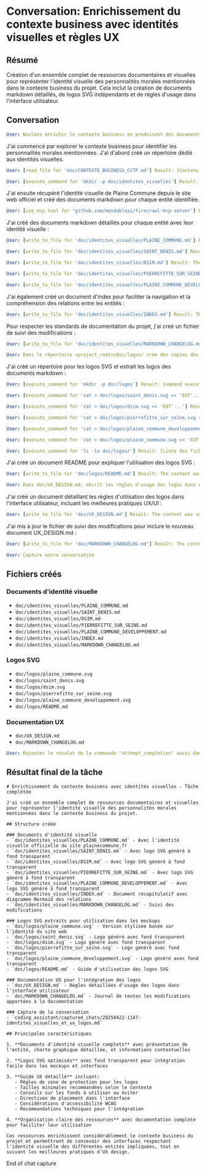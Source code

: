 # Conversation: Enrichissement du contexte business avec identités visuelles et règles UX

## Résumé

Création d'un ensemble complet de ressources documentaires et visuelles pour représenter l'identité visuelle des personnalités morales mentionnées dans le contexte business du projet. Cela inclut la création de documents markdown détaillés, de logos SVG indépendants et de règles d'usage dans l'interface utilisateur.

## Conversation

```yaml
User: Noulons enrichir le contexte business en produisant des documents markdown représentant l'identité visuelle des personalités morales citées. L'identité visuelle sera celle du site https://plainecommune.fr/  et des logos seront générés en format SVG avec fond transparent pour toutes les autres personalités morales citées
```

J'ai commencé par explorer le contexte business pour identifier les personnalités morales mentionnées. J'ai d'abord créé un répertoire dédié aux identités visuelles.

```yaml
User: [read_file for 'doc/CONTEXTE_BUSINESS_CCTP.md'] Result: [Contenu du document CONTEXTE_BUSINESS_CCTP.md]
```

```yaml
User: [execute_command for 'mkdir -p doc/identites_visuelles'] Result: Command executed.
```

J'ai ensuite récupéré l'identité visuelle de Plaine Commune depuis le site web officiel et créé des documents markdown pour chaque entité identifiée.

```yaml
User: [use_mcp_tool for 'github.com/mendableai/firecrawl-mcp-server'] Result: [Contenu extrait du site plainecommune.fr]
```

J'ai créé des documents markdown détaillés pour chaque entité avec leur identité visuelle :

```yaml
User: [write_to_file for 'doc/identites_visuelles/PLAINE_COMMUNE.md'] Result: The content was successfully saved to doc/identites_visuelles/PLAINE_COMMUNE.md.
```

```yaml
User: [write_to_file for 'doc/identites_visuelles/SAINT_DENIS.md'] Result: The content was successfully saved to doc/identites_visuelles/SAINT_DENIS.md.
```

```yaml
User: [write_to_file for 'doc/identites_visuelles/DSIM.md'] Result: The content was successfully saved to doc/identites_visuelles/DSIM.md.
```

```yaml
User: [write_to_file for 'doc/identites_visuelles/PIERREFITTE_SUR_SEINE.md'] Result: The content was successfully saved to doc/identites_visuelles/PIERREFITTE_SUR_SEINE.md.
```

```yaml
User: [write_to_file for 'doc/identites_visuelles/PLAINE_COMMUNE_DEVELOPPEMENT.md'] Result: The content was successfully saved to doc/identites_visuelles/PLAINE_COMMUNE_DEVELOPPEMENT.md.
```

J'ai également créé un document d'index pour faciliter la navigation et la compréhension des relations entre les entités :

```yaml
User: [write_to_file for 'doc/identites_visuelles/INDEX.md'] Result: The content was successfully saved to doc/identites_visuelles/INDEX.md.
```

Pour respecter les standards de documentation du projet, j'ai créé un fichier de suivi des modifications :

```yaml
User: [write_to_file for 'doc/identites_visuelles/MARKDOWN_CHANGELOG.md'] Result: The content was successfully saved to doc/identites_visuelles/MARKDOWN_CHANGELOG.md.
```

```yaml
User: Dans le répertoire <project_root>/doc/logos/ crée des copies des fichiers SVG inclus dans les fichiers markdow afin qu'ils puissent être utilisables depuis des fichiers mockups par exemple. Utilise la commande linux cat pour les créer rapidement
```

J'ai créé un répertoire pour les logos SVG et extrait les logos des documents markdown :

```yaml
User: [execute_command for 'mkdir -p doc/logos'] Result: Command executed.
```

```yaml
User: [execute_command for 'cat > doc/logos/saint_denis.svg << 'EOT'...'] Result: Command executed.
```

```yaml
User: [execute_command for 'cat > doc/logos/dsim.svg << 'EOT'...'] Result: Command executed.
```

```yaml
User: [execute_command for 'cat > doc/logos/pierrefitte_sur_seine.svg << 'EOT'...'] Result: Command executed.
```

```yaml
User: [execute_command for 'cat > doc/logos/plaine_commune_developpement.svg << 'EOT'...'] Result: Command executed.
```

```yaml
User: [execute_command for 'cat > doc/logos/plaine_commune.svg << 'EOT'...'] Result: Command executed.
```

```yaml
User: [execute_command for 'ls -la doc/logos/'] Result: [Liste des fichiers SVG créés]
```

J'ai créé un document README pour expliquer l'utilisation des logos SVG :

```yaml
User: [write_to_file for 'doc/logos/README.md'] Result: The content was successfully saved to doc/logos/README.md.
```

```yaml
User: Dans doc/UX_DESIGN.md, décrit les règles d'usage des logos dans une IHM en respectant les meilleurs pratiques d'UX (marge, nature de fond à utiliser/éviter...)
```

J'ai créé un document détaillant les règles d'utilisation des logos dans l'interface utilisateur, incluant les meilleures pratiques UX/UI :

```yaml
User: [write_to_file for 'doc/UX_DESIGN.md'] Result: The content was successfully saved to doc/UX_DESIGN.md.
```

J'ai mis à jour le fichier de suivi des modifications pour inclure le nouveau document UX_DESIGN.md :

```yaml
User: [write_to_file for 'doc/MARKDOWN_CHANGELOG.md'] Result: The content was successfully saved to doc/MARKDOWN_CHANGELOG.md.
```

```yaml
User: Capture notre conversation
```

## Fichiers créés

### Documents d'identité visuelle
- `doc/identites_visuelles/PLAINE_COMMUNE.md`
- `doc/identites_visuelles/SAINT_DENIS.md`
- `doc/identites_visuelles/DSIM.md`
- `doc/identites_visuelles/PIERREFITTE_SUR_SEINE.md`
- `doc/identites_visuelles/PLAINE_COMMUNE_DEVELOPPEMENT.md`
- `doc/identites_visuelles/INDEX.md`
- `doc/identites_visuelles/MARKDOWN_CHANGELOG.md`

### Logos SVG
- `doc/logos/plaine_commune.svg`
- `doc/logos/saint_denis.svg`
- `doc/logos/dsim.svg`
- `doc/logos/pierrefitte_sur_seine.svg`
- `doc/logos/plaine_commune_developpement.svg`
- `doc/logos/README.md`

### Documentation UX
- `doc/UX_DESIGN.md`
- `doc/MARKDOWN_CHANGELOG.md`

```yaml
User: Rajoutes le résulat de la commande "attempt_completion" aussi dans le fichier de capture
```

## Résultat final de la tâche

```
# Enrichissement du contexte business avec identités visuelles - Tâche complétée

J'ai créé un ensemble complet de ressources documentaires et visuelles pour représenter l'identité visuelle des personnalités morales mentionnées dans le contexte business du projet.

## Structure créée

### Documents d'identité visuelle
- `doc/identites_visuelles/PLAINE_COMMUNE.md` - Avec l'identité visuelle officielle du site plainecommune.fr
- `doc/identites_visuelles/SAINT_DENIS.md` - Avec logo SVG généré à fond transparent
- `doc/identites_visuelles/DSIM.md` - Avec logo SVG généré à fond transparent
- `doc/identites_visuelles/PIERREFITTE_SUR_SEINE.md` - Avec logo SVG généré à fond transparent
- `doc/identites_visuelles/PLAINE_COMMUNE_DEVELOPPEMENT.md` - Avec logo SVG généré à fond transparent
- `doc/identites_visuelles/INDEX.md` - Document récapitulatif avec diagramme Mermaid des relations
- `doc/identites_visuelles/MARKDOWN_CHANGELOG.md` - Suivi des modifications

### Logos SVG extraits pour utilisation dans les mockups
- `doc/logos/plaine_commune.svg` - Version stylisée basée sur l'identité du site web
- `doc/logos/saint_denis.svg` - Logo généré avec fond transparent
- `doc/logos/dsim.svg` - Logo généré avec fond transparent
- `doc/logos/pierrefitte_sur_seine.svg` - Logo généré avec fond transparent
- `doc/logos/plaine_commune_developpement.svg` - Logo généré avec fond transparent
- `doc/logos/README.md` - Guide d'utilisation des logos SVG

### Documentation UX pour l'intégration des logos
- `doc/UX_DESIGN.md` - Règles détaillées d'usage des logos dans l'interface utilisateur
- `doc/MARKDOWN_CHANGELOG.md` - Journal de toutes les modifications apportées à la documentation

### Capture de la conversation
- `coding_assistant/captured_chats/20250422-1147-identites_visuelles_et_ux_logos.md`

## Principales caractéristiques

1. **Documents d'identité visuelle complets** avec présentation de l'entité, charte graphique détaillée, et informations contextuelles

2. **Logos SVG optimisés** avec fond transparent pour intégration facile dans les mockups et interfaces

3. **Guide UX détaillé** incluant:
   - Règles de zone de protection pour les logos
   - Tailles minimales recommandées selon le contexte
   - Conseils sur les fonds à utiliser ou éviter
   - Directives de placement dans l'interface
   - Considérations d'accessibilité WCAG
   - Recommandations techniques pour l'intégration

4. **Organisation claire des ressources** avec documentation complète pour faciliter leur utilisation

Ces ressources enrichissent considérablement le contexte business du projet et permettront de concevoir des interfaces respectant l'identité visuelle des différentes entités impliquées, tout en suivant les meilleures pratiques d'UX design.
```

End of chat capture

